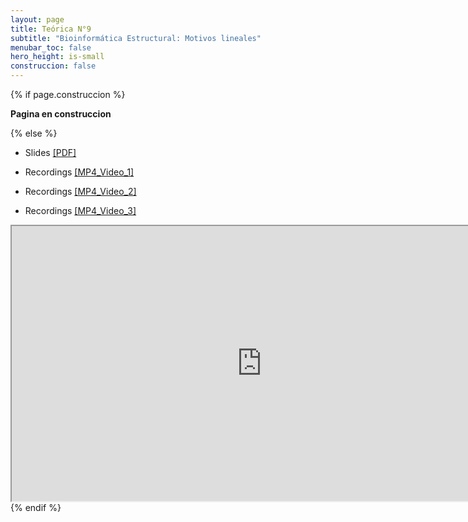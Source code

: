 ```yaml
---
layout: page
title: Teórica N°9
subtitle: "Bioinformática Estructural: Motivos lineales"
menubar_toc: false
hero_height: is-small
construccion: false
---
```


{% if page.construccion %}

**Pagina en construccion**

{% else %}

- Slides [[PDF]](https://drive.google.com/file/d/1L25MQgrTzazug1IdseXmRXGojjvs1DYV/view?usp=sharing)

- Recordings [[MP4_Video_1]](https://drive.google.com/file/d/1NgQREIEcfs7BD9QzxOm9Dj5bv2oV1Vev/view?usp=sharing)
- Recordings [[MP4_Video_2]](https://drive.google.com/file/d/1rPMJKiMINmjbIwmKqCLjolb6QaKv5KcD/view?usp=sharing)
- Recordings [[MP4_Video_3]](https://drive.google.com/file/d/1Y5zLyF7LsDC6VlEXc5r69v_h-oQXw9fB/view?usp=sharing)

<iframe src="https://drive.google.com/file/d/1NgQREIEcfs7BD9QzxOm9Dj5bv2oV1Vev/preview" width="800" height="440"></iframe>
{% endif %}
